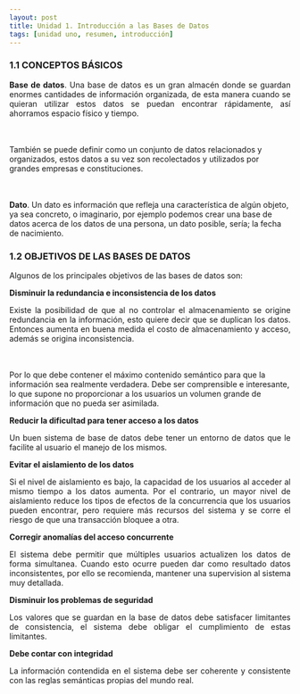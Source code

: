 ```yaml
---
layout: post
title: Unidad 1. Introducción a las Bases de Datos
tags: [unidad uno, resumen, introducción]
---
```


### 1.1 CONCEPTOS BÁSICOS

<p style="text-align: justify;"><b>Base de datos</b>. Una base de datos es un gran almacén donde se guardan enormes cantidades de información organizada, 
de esta manera cuando se quieran utilizar estos datos se puedan encontrar rápidamente, así ahorramos espacio físico y tiempo.

<br><br>También se puede definir como un conjunto de datos relacionados y organizados, estos datos a su vez son recolectados y utilizados por grandes empresas e constituciones.

<br><br><b>Dato</b>. Un dato es información que refleja una característica de algún objeto, ya sea concreto, o imaginario, por ejemplo podemos crear una base de datos acerca de los datos de una persona, un dato posible, sería; la fecha de nacimiento.</p>

### 1.2 OBJETIVOS DE LAS BASES DE DATOS

Algunos de los principales objetivos de las bases de datos son:

__Disminuir la redundancia e inconsistencia de los datos__

<p style="text-align: justify;">Existe la posibilidad de que al no controlar el almacenamiento se origine redundancia en la información, esto quiere decir que se duplican los datos. Entonces aumenta en buena medida el costo de almacenamiento y acceso, además se origina inconsistencia. 

<br><br>Por lo que debe contener el máximo contenido semántico para que la información sea realmente verdadera. Debe ser comprensible e interesante, lo que supone no proporcionar a los usuarios un volumen grande de información que no pueda ser asimilada.</p>

__Reducir la dificultad para tener acceso a los datos__

<p style="text-align: justify;">Un buen sistema de base de datos debe tener un entorno de datos que le facilite al usuario el manejo de los mismos.</p>

__Evitar el aislamiento de los datos__

<p style="text-align: justify;">Si el nivel de aislamiento es bajo, la capacidad de los usuarios al acceder al mismo tiempo a los datos aumenta. Por el contrario, un mayor nivel de aislamiento reduce los tipos de efectos de la concurrencia que los usuarios pueden encontrar, pero requiere más recursos del sistema y se corre el riesgo de que una transacción bloquee a otra.</p>

__Corregir anomalías del acceso concurrente__

<p style="text-align: justify;">El sistema debe permitir que múltiples usuarios actualizen los datos de forma simultanea. Cuando esto ocurre pueden dar como resultado datos inconsistentes, por ello se recomienda, mantener una supervision al sistema muy detallada.</p>

__Disminuir los problemas de seguridad__

<p style="text-align: justify;">Los valores que se guardan en la base de datos debe satisfacer limitantes de consistencia, el sistema debe obligar el cumplimiento de estas limitantes.</p>

__Debe contar con integridad__

<p style="text-align: justify;">La información contendida en el sistema debe ser coherente y consistente con las reglas semánticas propias del mundo real.</p>
